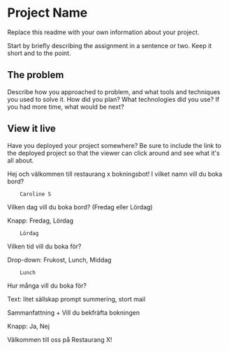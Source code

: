 # Project Name

Replace this readme with your own information about your project.

Start by briefly describing the assignment in a sentence or two. Keep it short and to the point.

## The problem

Describe how you approached to problem, and what tools and techniques you used to solve it. How did you plan? What technologies did you use? If you had more time, what would be next?

## View it live

Have you deployed your project somewhere? Be sure to include the link to the deployed project so that the viewer can click around and see what it's all about.

Hej och välkommen till restaurang x bokningsbot!
I vilket namn vill du boka bord?

        Caroline S

Vilken dag vill du boka bord? (Fredag eller Lördag)

Knapp: Fredag, Lördag

        Lördag

Vilken tid vill du boka för?

Drop-down: Frukost, Lunch, Middag

        Lunch

Hur många vill du boka för?

Text: litet sällskap prompt summering, stort mail

Sammanfattning + Vill du bekfräfta bokningen

Knapp: Ja, Nej

Välkommen till oss på Restaurang X!
